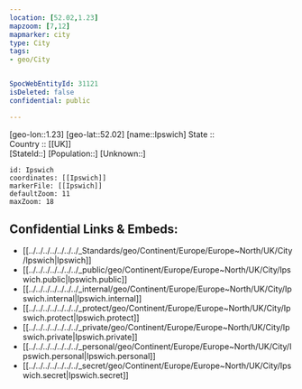 ```yaml
---
location: [52.02,1.23] 
mapzoom: [7,12] 
mapmarker: city 
type: City
tags:
- geo/City


SpocWebEntityId: 31121
isDeleted: false
confidential: public

---
```

[geo-lon::1.23] 
[geo-lat::52.02] 
[name::Ipswich] 
State ::  
Country :: [[UK]]  
[StateId::] 
[Population::] 
[Unknown::] 


```leaflet
id: Ipswich
coordinates: [[Ipswich]] 
markerFile: [[Ipswich]] 
defaultZoom: 11 
maxZoom: 18
```


## Confidential Links & Embeds: 
- [[../../../../../../../_Standards/geo/Continent/Europe/Europe~North/UK/City/Ipswich|Ipswich]] 
- [[../../../../../../../_public/geo/Continent/Europe/Europe~North/UK/City/Ipswich.public|Ipswich.public]] 
- [[../../../../../../../_internal/geo/Continent/Europe/Europe~North/UK/City/Ipswich.internal|Ipswich.internal]] 
- [[../../../../../../../_protect/geo/Continent/Europe/Europe~North/UK/City/Ipswich.protect|Ipswich.protect]] 
- [[../../../../../../../_private/geo/Continent/Europe/Europe~North/UK/City/Ipswich.private|Ipswich.private]] 
- [[../../../../../../../_personal/geo/Continent/Europe/Europe~North/UK/City/Ipswich.personal|Ipswich.personal]] 
- [[../../../../../../../_secret/geo/Continent/Europe/Europe~North/UK/City/Ipswich.secret|Ipswich.secret]] 
